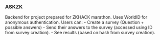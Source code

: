 ### ASKZK
  Backend for project prepared for ZKHACK marathon. Uses WorldID for anonymous authentication. Users can:
    - Create a survey (Question + possible answers)
    - Send their answers to the survey (accessed using ID from survey creation).
    - See results (based on hash from survey creation).
